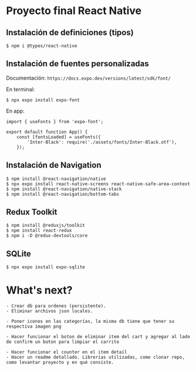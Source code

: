 # Proyecto final React Native

## Instalación de definiciones (tipos)

```
$ npm i @types/react-native
```

## Instalación de fuentes personalizadas

Documentación: `https://docs.expo.dev/versions/latest/sdk/font/`

En terminal:

```
$ npx expo install expo-font
```

En app:

```
import { useFonts } from 'expo-font';

export default function App() {
    const [fontsLoaded] = useFonts({
        'Inter-Black': require('./assets/fonts/Inter-Black.otf'),
    });
```

## Instalación de Navigation

```
$ npm install @react-navigation/native
$ npx expo install react-native-screens react-native-safe-area-context
$ npm install @react-navigation/native-stack
$ npm install @react-navigation/bottom-tabs
```

## Redux Toolkit

```
$ npm install @reduxjs/toolkit
$ npm install react-redux
$ npm i -D @redux-devtools/core
```

## SQLite

```
$ npx expo install expo-sqlite
```

# What's next?

```
- Crear db para ordenes (persistente).
- Eliminar archivos json locales.

- Poner iconos en las categorías, la misma db tiene que tener su respectiva imagen png

- Hacer funcionar el boton de eliminar item del cart y agregar al lado de confirm un boton para limpiar el carrito

- Hacer funcionar el counter en el item detail
- Hacer un readme detallado. Librerías utilizadas, como clonar repo, como levantar proyecto y en qué consiste.
```
